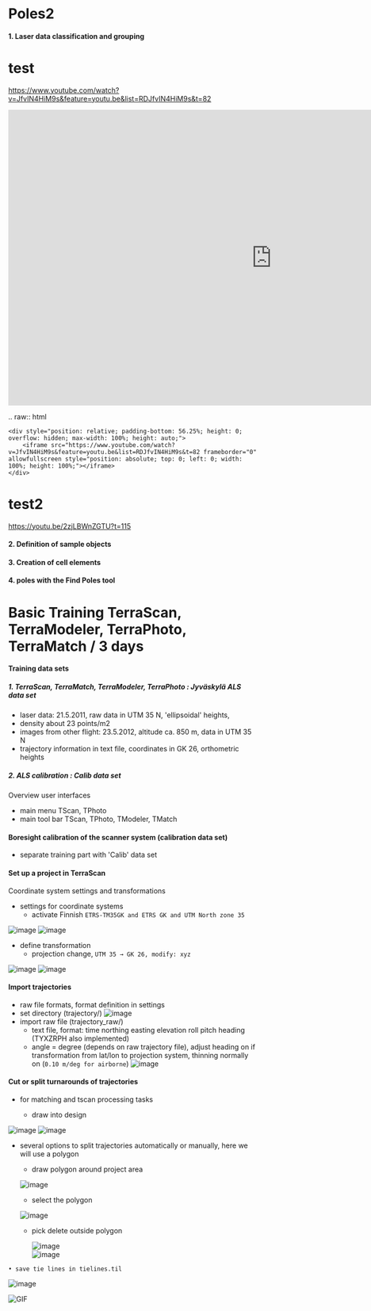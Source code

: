 # Poles2
#### 1. Laser data classification and grouping

test
==============

https://www.youtube.com/watch?v=JfvIN4HiM9s&feature=youtu.be&list=RDJfvIN4HiM9s&t=82

<dl>      
  <iframe id='test1' name='part1' width="1062" height="597" src="https://www.youtube.com/embed/CVNTzl544y0?start=225&end=268;rel=0&amp;showinfo=0" frameborder="0" allow="autoplay; encrypted-media" allowfullscreen></iframe>
    </div> </dl>


.. raw:: html

    <div style="position: relative; padding-bottom: 56.25%; height: 0; overflow: hidden; max-width: 100%; height: auto;">
        <iframe src="https://www.youtube.com/watch?v=JfvIN4HiM9s&feature=youtu.be&list=RDJfvIN4HiM9s&t=82 frameborder="0" allowfullscreen style="position: absolute; top: 0; left: 0; width: 100%; height: 100%;"></iframe>
    </div>
test2
==============
https://youtu.be/2zjLBWnZGTU?t=115

#### 2. Definition of sample objects
#### 3. Creation of cell elements
#### 4. poles with the Find Poles tool





Basic Training TerraScan, TerraModeler, TerraPhoto, TerraMatch / 3 days
==============

#### Training data sets
##### 1. TerraScan, TerraMatch, TerraModeler, TerraPhoto : Jyväskylä ALS data set
* laser data: 21.5.2011, raw data in UTM 35 N, 'ellipsoidal' heights,
* density about 23 points/m2
* images from other flight: 23.5.2012, altitude ca. 850 m, data in UTM 35 N
* trajectory information in text file,  coordinates in GK 26, orthometric heights
##### 2. ALS calibration : Calib data set
Overview user interfaces
  * main menu TScan, TPhoto
  * main tool bar TScan, TPhoto, TModeler, TMatch   
#### Boresight calibration of the scanner system (calibration data set)
* separate training part with 'Calib' data set
#### Set up a project in TerraScan
Coordinate system settings and transformations
  * settings for coordinate systems
     * activate Finnish `ETRS-TM35GK and ETRS GK and UTM North zone 35`
     
  ![image](img/screenshot.png)
  ![image](img/screenshot2.png) 
  
  * define transformation
     * projection change, `UTM 35 → GK 26, modify: xyz`
     
![image](img/screenshot3.png)
![image](img/screenshot4.png)

#### Import trajectories
   * raw file formats, format definition in settings
   * set directory (trajectory/)
![image](img/screenshot5.png)
   * import raw file (trajectory_raw/)
      * text file, format: time northing easting elevation roll pitch heading (TYXZRPH also implemented)
      * angle = degree (depends on raw trajectory file), adjust heading on if transformation from lat/lon to projection system, thinning normally on (`0.10 m/deg for airborne`)
 ![image](img/screenshot6.png)
      
#### Cut or split turnarounds of trajectories
   * for matching and tscan processing tasks
   
        * draw into design
   
![image](img/screenshot7.png)
![image](img/screenshot8.png)

   * several options to split trajectories automatically or manually, here we will use a polygon
      
      * draw polygon around project area
      
      ![image](img/screenshot9.png)
      
      * select the polygon
      
      ![image](img/screenshot10.png)
      
      * pick delete outside polygon
      
        ![image](img/screenshot13.png)      
        ![image](img/screenshot11.png)






    • save tie lines in tielines.til
    

![image](img/screenshot.gif)


![GIF](img/screenshot.gif)

